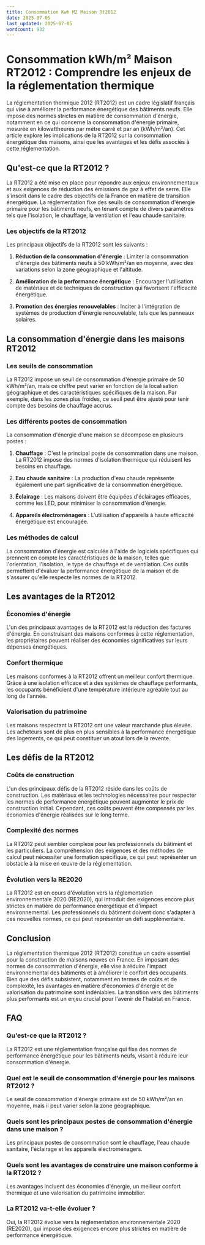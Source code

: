 ```yaml
---
title: Consommation Kwh M2 Maison Rt2012
date: 2025-07-05
last_updated: 2025-07-05
wordcount: 932
---
```


# Consommation kWh/m² Maison RT2012 : Comprendre les enjeux de la réglementation thermique

La réglementation thermique 2012 (RT2012) est un cadre législatif français qui vise à améliorer la performance énergétique des bâtiments neufs. Elle impose des normes strictes en matière de consommation d'énergie, notamment en ce qui concerne la consommation d'énergie primaire, mesurée en kilowattheures par mètre carré et par an (kWh/m²/an). Cet article explore les implications de la RT2012 sur la consommation énergétique des maisons, ainsi que les avantages et les défis associés à cette réglementation.

## Qu'est-ce que la RT2012 ?

La RT2012 a été mise en place pour répondre aux enjeux environnementaux et aux exigences de réduction des émissions de gaz à effet de serre. Elle s'inscrit dans le cadre des objectifs de la France en matière de transition énergétique. La réglementation fixe des seuils de consommation d'énergie primaire pour les bâtiments neufs, en tenant compte de divers paramètres tels que l'isolation, le chauffage, la ventilation et l'eau chaude sanitaire.

### Les objectifs de la RT2012

Les principaux objectifs de la RT2012 sont les suivants :

1. **Réduction de la consommation d'énergie** : Limiter la consommation d'énergie des bâtiments neufs à 50 kWh/m²/an en moyenne, avec des variations selon la zone géographique et l'altitude.
   
2. **Amélioration de la performance énergétique** : Encourager l'utilisation de matériaux et de techniques de construction qui favorisent l'efficacité énergétique.

3. **Promotion des énergies renouvelables** : Inciter à l'intégration de systèmes de production d'énergie renouvelable, tels que les panneaux solaires.

## La consommation d'énergie dans les maisons RT2012

### Les seuils de consommation

La RT2012 impose un seuil de consommation d'énergie primaire de 50 kWh/m²/an, mais ce chiffre peut varier en fonction de la localisation géographique et des caractéristiques spécifiques de la maison. Par exemple, dans les zones plus froides, ce seuil peut être ajusté pour tenir compte des besoins de chauffage accrus.

### Les différents postes de consommation

La consommation d'énergie d'une maison se décompose en plusieurs postes :

1. **Chauffage** : C'est le principal poste de consommation dans une maison. La RT2012 impose des normes d'isolation thermique qui réduisent les besoins en chauffage.

2. **Eau chaude sanitaire** : La production d'eau chaude représente également une part significative de la consommation énergétique.

3. **Éclairage** : Les maisons doivent être équipées d'éclairages efficaces, comme les LED, pour minimiser la consommation d'énergie.

4. **Appareils électroménagers** : L'utilisation d'appareils à haute efficacité énergétique est encouragée.

### Les méthodes de calcul

La consommation d'énergie est calculée à l'aide de logiciels spécifiques qui prennent en compte les caractéristiques de la maison, telles que l'orientation, l'isolation, le type de chauffage et de ventilation. Ces outils permettent d'évaluer la performance énergétique de la maison et de s'assurer qu'elle respecte les normes de la RT2012.

## Les avantages de la RT2012

### Économies d'énergie

L'un des principaux avantages de la RT2012 est la réduction des factures d'énergie. En construisant des maisons conformes à cette réglementation, les propriétaires peuvent réaliser des économies significatives sur leurs dépenses énergétiques.

### Confort thermique

Les maisons conformes à la RT2012 offrent un meilleur confort thermique. Grâce à une isolation efficace et à des systèmes de chauffage performants, les occupants bénéficient d'une température intérieure agréable tout au long de l'année.

### Valorisation du patrimoine

Les maisons respectant la RT2012 ont une valeur marchande plus élevée. Les acheteurs sont de plus en plus sensibles à la performance énergétique des logements, ce qui peut constituer un atout lors de la revente.

## Les défis de la RT2012

### Coûts de construction

L'un des principaux défis de la RT2012 réside dans les coûts de construction. Les matériaux et les technologies nécessaires pour respecter les normes de performance énergétique peuvent augmenter le prix de construction initial. Cependant, ces coûts peuvent être compensés par les économies d'énergie réalisées sur le long terme.

### Complexité des normes

La RT2012 peut sembler complexe pour les professionnels du bâtiment et les particuliers. La compréhension des exigences et des méthodes de calcul peut nécessiter une formation spécifique, ce qui peut représenter un obstacle à la mise en œuvre de la réglementation.

### Évolution vers la RE2020

La RT2012 est en cours d'évolution vers la réglementation environnementale 2020 (RE2020), qui introduit des exigences encore plus strictes en matière de performance énergétique et d'impact environnemental. Les professionnels du bâtiment doivent donc s'adapter à ces nouvelles normes, ce qui peut représenter un défi supplémentaire.

## Conclusion

La réglementation thermique 2012 (RT2012) constitue un cadre essentiel pour la construction de maisons neuves en France. En imposant des normes de consommation d'énergie, elle vise à réduire l'impact environnemental des bâtiments et à améliorer le confort des occupants. Bien que des défis subsistent, notamment en termes de coûts et de complexité, les avantages en matière d'économies d'énergie et de valorisation du patrimoine sont indéniables. La transition vers des bâtiments plus performants est un enjeu crucial pour l'avenir de l'habitat en France.

## FAQ

### Qu'est-ce que la RT2012 ?

La RT2012 est une réglementation française qui fixe des normes de performance énergétique pour les bâtiments neufs, visant à réduire leur consommation d'énergie.

### Quel est le seuil de consommation d'énergie pour les maisons RT2012 ?

Le seuil de consommation d'énergie primaire est de 50 kWh/m²/an en moyenne, mais il peut varier selon la zone géographique.

### Quels sont les principaux postes de consommation d'énergie dans une maison ?

Les principaux postes de consommation sont le chauffage, l'eau chaude sanitaire, l'éclairage et les appareils électroménagers.

### Quels sont les avantages de construire une maison conforme à la RT2012 ?

Les avantages incluent des économies d'énergie, un meilleur confort thermique et une valorisation du patrimoine immobilier.

### La RT2012 va-t-elle évoluer ?

Oui, la RT2012 évolue vers la réglementation environnementale 2020 (RE2020), qui impose des exigences encore plus strictes en matière de performance énergétique.